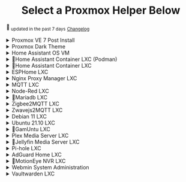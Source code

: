 <h1 align="center" id="heading"> Select a Proxmox Helper Below </h1>



🔸<sub> updated in the past 7 days</sub> <sub> [Changelog](https://github.com/tteck/Proxmox/blob/main/CHANGELOG.MD) </sub>


<details>
<summary markdown="span">Proxmox VE 7 Post Install</summary>
 
<p align="center"><img src="https://www.proxmox.com/images/proxmox/Proxmox_logo_standard_hex_400px.png" alt="Proxmox Server Solutions" height="55"/></p>

<h1 align="center" id="heading"> Proxmox VE 7 Post Install </h1>

This script will Disable the Enterprise Repo, Add & Enable the No-Subscription Repo, Add & Disable Test Repo (repo's can be enabled/disabled via the UI in Repositories) 
and attempt the *No-Nag* fix. 
 
Run the following in the Proxmox Shell. ⚠️ **PVE7 ONLY**

```yaml
bash -c "$(wget -qLO - https://raw.githubusercontent.com/tteck/Proxmox/main/misc/post_install.sh)"
```

It's recommended to update Proxmox after running this script, before adding any VM/CT.

____________________________________________________________________________________________ 

</details>


<details>
<summary markdown="span">Proxmox Dark Theme</summary>
 
<p align="center"><img src="https://camo.githubusercontent.com/f6f33a09f8c1207dfb3dc1cbd754c2f3393562c11b1c999751ad9a91a656834a/68747470733a2f2f692e696d6775722e636f6d2f536e6c437948462e706e67" height="100"/></p>

<h1 align="center" id="heading"> Proxmox Discord Dark Theme </h1>

A dark theme for the Proxmox Web UI by [Weilbyte](https://github.com/Weilbyte/PVEDiscordDark)
 
Run the following in the Proxmox Shell.

```yaml
bash <(curl -s https://raw.githubusercontent.com/Weilbyte/PVEDiscordDark/master/PVEDiscordDark.sh ) install
```

To uninstall the theme, simply run the script with the `uninstall` command.

____________________________________________________________________________________________ 

</details>


<details>
<summary markdown="span">Home Assistant OS VM</summary>
 
<p align="center"><img src="https://avatars.githubusercontent.com/u/13844975?s=200&amp;v=4" alt="@home-assistant" width="100" height="100"/></p>
 
<h1 align="center" id="heading"> Home Assistant OS VM </h1>

To create a new Proxmox Home Assistant OS VM, run the following in the Proxmox Shell

```yaml
bash -c "$(wget -qLO - https://raw.githubusercontent.com/tteck/Proxmox/main/vm/haos_vm.sh)"
```
<h3 align="center" id="heading">⚡ Default Settings:  4GB RAM - 32GB Storage - 2vCPU ⚡</h3>
 
After the script completes, If you're dissatisfied with the default settings, click on the VM, then on the **_Hardware_** tab and change the settings to what you desire. Once all changes have been made, **_Start_** the VM.

**Home Assistant Interface - IP:8123**

____________________________________________________________________________________________ 
 
</details>



<details>
<summary markdown="span"> 🔸Home Assistant Container LXC (Podman) </summary>
 
<p align="center"><img src="https://heise.cloudimg.io/width/223/q50.png-lossy-50.webp-lossy-50.foil1/_www-heise-de_/imgs/18/2/5/8/2/8/1/0/podman_logo-670078d7ea1d15a6.png" width="100" height="100"/>
<img src="https://avatars.githubusercontent.com/u/13844975?s=200&amp;v=4" alt="@home-assistant" width="100" height="100"/><img/><img src="https://raw.githubusercontent.com/SelfhostedPro/Yacht/master/readme_media/Yacht_logo_1_dark.png" height="80"/><img/></p>
 
<h1 align="center" id="heading"> Podman Home Assistant Container LXC </h1>
<h3 align="center" id="heading"> With ZFS Filesystem Support </h3>
To create a new Proxmox Podman Home Assistant Container, run the following in the Proxmox Shell. 

 ([What is Podman?](https://youtu.be/lkg5QJsoCCQ))

```yaml
bash -c "$(wget -qLO - https://raw.githubusercontent.com/tteck/Proxmox/main/ct/podman_ha_container.sh)"
```
<h3 align="center" id="heading">⚡ Default Settings:  2GB RAM - 8GB Storage - 2vCPU ⚡</h3>
 
After the script completes, If you're dissatisfied with the default settings, click on the LXC, then on the **_Resources_** tab and change the settings to what you desire. Changes are immediate.

**Home Assistant Interface - IP:8123**
 
**Yacht Interface - IP:8000**

⚙️ **Path to HA /config**
```yaml
/var/lib/containers/storage/volumes/hass_config/_data
 ```
⚙️ **To edit the HA configuration.yaml**
 
Run in the LXC console
```yaml
nano /var/lib/containers/storage/volumes/hass_config/_data/configuration.yaml
```
Save and exit the editor with “Ctrl+O”, “Enter” and “Ctrl+X”

⚙️ **Import Data From a Existing Home Assistant LXC to a Podman Home Assistant LXC**

Run in the Proxmox Shell
```yaml
bash -c "$(wget -qLO - https://raw.githubusercontent.com/tteck/Proxmox/main/misc/ha-copy-data-podman.sh)"
 ```

⚙️ **To allow USB device passthrough:**
 
Run in the Proxmox Shell. (**replace `106` with your LXC ID**)
```yaml
bash -c "$(wget -qLO - https://raw.githubusercontent.com/tteck/Proxmox/main/misc/usb-passthrough.sh)" -s 106
```
 
Reboot the LXC to apply the changes

⚙️ **To Install HACS:**

Run in the LXC console
```yaml
bash -c "$(wget -qLO - https://raw.githubusercontent.com/tteck/Proxmox/main/misc/podman_hacs.sh)"
```
After install, reboot Home Assistant and **clear browser cache** then Add HACS integration.

⚙️ **To Update Home Assistant:**

Run in the LXC console
```yaml
./update.sh
```
⚙️ **Initial Yacht Login**

**username** 
 ```yaml
 admin@yacht.local
 ```
 **password** 
 ```yaml
 pass
 ```

____________________________________________________________________________________________ 
</details>


<details>
<summary markdown="span"> 🔸Home Assistant Container LXC </summary>
 
<p align="center"><img src="https://www.docker.com/sites/default/files/d8/2019-07/vertical-logo-monochromatic.png" alt="Docker Logos | Docker" width="100" height="100"/>
<img src="https://avatars.githubusercontent.com/u/13844975?s=200&amp;v=4" alt="@home-assistant" width="100" height="100"/><img src="https://avatars1.githubusercontent.com/u/22225832?s=400&amp;v=4" alt="GitHub - portainer/portainer-docs: Portainer documentation" width="100" height="100"/></p>

<h1 align="center" id="heading"> Home Assistant Container LXC </h1>
<h3 align="center" id="heading"> With ZFS Filesystem Support </h3> 
To create a new Proxmox Home Assistant Container, run the following in the Proxmox Shell.

```yaml
bash -c "$(wget -qLO - https://raw.githubusercontent.com/tteck/Proxmox/main/ct/ha_container.sh)"
```
 
<h3 align="center" id="heading">⚡ Default Settings:  2GB RAM - 8GB Storage - 2vCPU ⚡</h3>
 
After the script completes, If you're dissatisfied with the default settings, click on the LXC, then on the **_Resources_** tab and change the settings to what you desire. Changes are immediate.

**Home Assistant Interface - IP:8123**

**Portainer Interface - IP:9000**

⚙️ **Path to HA /config**
```yaml
/var/lib/docker/volumes/hass_config/_data
 ```
⚙️ **To Edit the HA configuration.yaml** (Recommend Using Webmin System Administration)
 
Run in the LXC console
```yaml
nano /var/lib/docker/volumes/hass_config/_data/configuration.yaml
```
Save and exit the editor with “Ctrl+O”, “Enter” and “Ctrl+X”

⚙️ **Import Data From a Existing Home Assistant LXC to another Home Assistant LXC**

Run in the Proxmox Shell
```yaml
bash -c "$(wget -qLO - https://raw.githubusercontent.com/tteck/Proxmox/main/misc/ha-copy-data.sh)"
 ```

⚙️ **To Allow USB Device Passthrough:**
 
Run in the Proxmox Shell. (**replace `106` with your LXC ID**)
```yaml
bash -c "$(wget -qLO - https://raw.githubusercontent.com/tteck/Proxmox/main/misc/usb-passthrough.sh)" -s 106
```
 
Reboot the LXC to apply the changes


⚙️ **To Install HACS:**

Run in the LXC console
```yaml
bash -c "$(wget -qLO - https://raw.githubusercontent.com/tteck/Proxmox/main/misc/hacs.sh)"
```
After install, reboot Home Assistant and **clear browser cache** then Add HACS integration.


⚙️ [**Update Menu**](https://raw.githubusercontent.com/tteck/Proxmox/main/misc/images/update-menu.png)

Run in the LXC console
```yaml
./update
```
 
____________________________________________________________________________________________ 
</details>




<details>
<summary markdown="span">ESPHome LXC</summary>
 
<p align="center"><img src="https://esphome.io/_static/logo-text.svg" alt="Logo" height="90"/></p>

<h1 align="center" id="heading"> ESPHome LXC Container </h1>

To create a new Proxmox ESPHome LXC Container, run the following in the Proxmox Shell.

```yaml
bash -c "$(wget -qLO - https://raw.githubusercontent.com/tteck/Proxmox/main/ct/esphome_container.sh)"
```

<h3 align="center" id="heading">⚡ Default Settings:  1GB RAM - 4GB Storage - 2vCPU ⚡</h3>
 
**ESPHome Interface - IP:6052**

⚙️ **To Update ESPHome**

Run in the LXC console
```yaml
pip3 install esphome --upgrade
```

____________________________________________________________________________________________ 
 
</details>



<details>
<summary markdown="span">Nginx Proxy Manager LXC</summary>
 
<p align="center"><img src="https://nginxproxymanager.com/logo.png" alt="hero" height="100"/></p>


<h1 align="center" id="heading"> Nginx Proxy Manager LXC Container </h1>

To create a new Proxmox Nginx Proxy Manager LXC Container, run the following in the Proxmox Shell.

```yaml
 bash -c "$(wget -qLO - https://raw.githubusercontent.com/tteck/Proxmox/main/ct/npm_container.sh)"
```
<h3 align="center" id="heading">⚡ Default Settings:  1GB RAM - 3GB Storage - 1vCPU ⚡</h3>

____________________________________________________________________________________
 
Forward port `80` and `443` from your router to your Nginx Proxy Manager LXC IP.

Add the following to your `configuration.yaml` in Home Assistant.
```yaml
 http:
  use_x_forwarded_for: true
  trusted_proxies:
    - 192.168.100.27 ###(Nginx Proxy Manager LXC IP)###
```

**Nginx Proxy Manager Interface - IP:81**
 
⚙️ **Initial Login**

**username** 
 ```yaml
 admin@example.com
 ```
 **password** 
 ```yaml
 changeme
 ```
 ____________________________________________________________________________________________ 

</details>

<details>
<summary markdown="span">MQTT LXC</summary>
 
<p align="center"><img src="https://mosquitto.org/images/mosquitto-text-side-28.png" height="75"/></p>


<h1 align="center" id="heading"> MQTT LXC Container </h1>

To create a new Proxmox MQTT LXC Container, run the following in the Proxmox Shell.

```yaml
bash -c "$(wget -qLO - https://raw.githubusercontent.com/tteck/Proxmox/main/ct/mqtt_container.sh)"
```
<h3 align="center" id="heading">⚡ Default Settings:  512MiB RAM - 2GB Storage - 1vCPU ⚡</h3>
 
Mosquitto comes with a password file generating utility called mosquitto_passwd.
```yaml
sudo mosquitto_passwd -c /etc/mosquitto/passwd <usr>
```
Password: < password >

Create a configuration file for Mosquitto pointing to the password file we have just created.
```yaml
sudo nano /etc/mosquitto/conf.d/default.conf
```
This will open an empty file. Paste the following into it.
```yaml
allow_anonymous false
persistence true
password_file /etc/mosquitto/passwd
listener 1883
```
Save and exit the text editor with "Ctrl+O", "Enter" and "Ctrl+X".

Now restart Mosquitto server.
```yaml
sudo systemctl restart mosquitto
```

⚙️ **To Update MQTT:**

Run in the LXC console
```yaml
apt update && apt upgrade -y
```

____________________________________________________________________________________________ 
 
</details>

<details>
<summary markdown="span">Node-Red LXC</summary>
 
<p align="center"><img src="https://nodered.org/about/resources/media/node-red-icon.png" alt="@node-red" width="100" height="100"/></p>

<h1 align="center" id="heading"> Node-Red LXC Container </h1>
 

To create a new Proxmox Node-RED LXC Container, run the following in the Proxmox Shell.

```yaml
bash -c "$(wget -qLO - https://raw.githubusercontent.com/tteck/Proxmox/main/ct/node-red_container.sh)"
```
<h3 align="center" id="heading">⚡ Default Settings:  1GB RAM - 4GB Storage - 1vCPU ⚡</h3>
 
**Node-Red Interface - IP:1880**
 
⚙️ **To Restart Node-Red:**

Run in the LXC console
```yaml
node-red-restart
```

⚙️ **To Update Node-Red:**

Run in the LXC console (Restart after update)
```yaml
npm install -g --unsafe-perm node-red
```
 
____________________________________________________________________________________________ 
 
</details>

<details>
<summary markdown="span"> 🔸Mariadb LXC </summary>
 
<p align="center"><img src="https://mariadb.com/wp-content/webp-express/webp-images/doc-root/wp-content/themes/sage/dist/images/mariadb-logo-white.png.webp" alt="MariaDB"/></p>


<h1 align="center" id="heading"> Mariadb LXC Container </h1>

To create a new Proxmox Mariadb LXC Container, run the following in the Proxmox Shell.

```yaml
bash -c "$(wget -qLO - https://raw.githubusercontent.com/tteck/Proxmox/main/ct/mariadb_container.sh)"
```
<h3 align="center" id="heading">⚡ Default Settings:  1GB RAM - 4GB Storage - 1vCPU ⚡</h3>
 
To enable MariaDB to listen to remote connections, you need to edit your defaults file. To do this, open the console in your MariaDB lxc:
```yaml
nano /etc/mysql/my.cnf
```
Un-comment `port =3306`
Save and exit the editor with "Ctrl+O", "Enter" and "Ctrl+X".

```yaml
nano /etc/mysql/mariadb.conf.d/50-server.cnf
```
Comment `bind-address  = 127.0.0.1`
Save and exit the editor with "Ctrl+O", "Enter" and "Ctrl+X".

For new MariaDB installations, the next step is to run the included security script. This script changes some of the less secure default options. We will use it to block remote root logins and to remove unused database users.

Run the security script:
```yaml
sudo mysql_secure_installation
```
Enter current password for root (enter for none): `enter`
 
Switch to unix_socket authentication [Y/n] `y` 
 
Change the root password? [Y/n] `n` 
 
Remove anonymous users? [Y/n] `y` 
 
Disallow root login remotely? [Y/n] `y` 
 
Remove test database and access to it? [Y/n] `y` 
 
Reload privilege tables now? [Y/n] `y` 

We will create a new account called admin with the same capabilities as the root account, but configured for password authentication. 
```yaml
sudo mysql
``` 
Prompt will change to ```MariaDB [(none)]>```

Create a new local admin (Change the username and password to match your preferences)
```yaml
CREATE USER 'admin'@'localhost' IDENTIFIED BY 'password';
```
Give local admin root privileges (Change the username and password to match above)
```yaml
GRANT ALL ON *.* TO 'admin'@'localhost' IDENTIFIED BY 'password' WITH GRANT OPTION;
```

Now, we'll give the user admin root privileges and password-based access that can connect from anywhere on your local area network (LAN), which has addresses in the subnet 192.168.100.0/24. This is an improvement because opening a MariaDB server up to the Internet and granting access to all hosts is bad practice.. Change the **_username_**, **_password_** and **_subnet_** to match your preferences:
```yaml
GRANT ALL ON *.* TO 'admin'@'192.168.100.%' IDENTIFIED BY 'password' WITH GRANT OPTION;
```
Flush the privileges to ensure that they are saved and available in the current session:
```yaml
FLUSH PRIVILEGES;
```
Following this, exit the MariaDB shell:
```yaml
exit
```
Log in as the new database user you just created:
```yaml
mysql -u admin -p
```
Create a new database:
```yaml
CREATE DATABASE homeassistant;
```
Following this, exit the MariaDB shell:
```yaml
exit
```
⚠️ Reboot the lxc 

Checking status.
```yaml
sudo systemctl status mariadb
``` 
Change the recorder: `db_url:` in your HA configuration.yaml
 
Example: `mysql://admin:password@192.168.100.26:3306/homeassistant?charset=utf8mb4`
 
⚙️ **To Update Mariadb:**

Run in the LXC console
```yaml
apt update && apt upgrade -y
```
⚙️ [**Adminer**](https://raw.githubusercontent.com/tteck/Proxmox/main/misc/images/adminer.png) (formerly phpMinAdmin) is a full-featured database management tool
 
 `http://your-mariadb-lxc-ip/adminer/`

____________________________________________________________________________________________ 

</details>

<details>
<summary markdown="span"> Zigbee2MQTT LXC </summary>
 
<p align="center"><img src="https://github.com/Koenkk/zigbee2mqtt/blob/master/images/logo.png?raw=true" alt="logo.png" width="100" height="100"/></p>


<h1 align="center" id="heading">Zigbee2MQTT LXC Container</h1>

To create a new Proxmox Zigbee2MQTT LXC Container, run the following in the Proxmox Shell.

```yaml
bash -c "$(wget -qLO - https://raw.githubusercontent.com/tteck/Proxmox/main/ct/zigbee2mqtt_container.sh)"
```
<h3 align="center" id="heading">⚡ Default Settings:  1GB RAM - 4GB Storage - 2vCPU ⚡</h3>

 
⚙️ **Determine the location of your adapter**
 
Run in the LXC console
```yaml
ls -l /dev/serial/by-id
```
Example Output: ```lrwxrwxrwx 1 root root 13 Jun 19 17:30 usb-1a86_USB_Serial-if00-port0 -> ../../ttyUSB0```


⚙️ ⚠️ **Before you start Zigbee2MQTT you need to edit the [configuration.yaml](https://www.zigbee2mqtt.io/guide/configuration/)**
 
Run in the LXC console
```yaml
nano /opt/zigbee2mqtt/data/configuration.yaml
```

Save and exit the editor with “Ctrl+O”, “Enter” and “Ctrl+X”

Example:
```yaml
frontend:
  port: 9442
homeassistant: true
permit_join: false
mqtt:
  base_topic: zigbee2mqtt
  server: 'mqtt://192.168.86.224:1883'
  user: usr
  password: pwd
  keepalive: 60
  reject_unauthorized: true
  version: 4
serial:
  port: /dev/serial/by-id/usb-1a86_USB_Serial-if00-port0
  #adapter: deconz            #(uncomment for ConBee II)
advanced:
  pan_id: GENERATE
  network_key: GENERATE
  channel: 20
```
⚙️ **Zigbee2MQTT can be started after completing the configuration**
 
Run in the LXC console
```yaml
cd /opt/zigbee2mqtt
npm start
```
⚙️ **To update Zigbee2MQTT**
 
Run in the LXC console
 ```yaml
bash /opt/zigbee2mqtt/update.sh
 ```
⚙️ **Import Data From a Existing Zigbee2MQTT LXC to another Zigbee2MQTT LXC**

Run in the Proxmox Shell
```yaml
bash -c "$(wget -qLO - https://raw.githubusercontent.com/tteck/Proxmox/main/misc/z2m-copy-data.sh)"
 ```

____________________________________________________________________________________________ 

</details>

<details>
<summary markdown="span"> Zwavejs2MQTT LXC </summary>
 
<p align="center"><img src="https://github.com/zwave-js/zwavejs2mqtt/raw/master/docs/_images/zwavejs_logo.svg" height="100"/></p>

<h1 align="center" id="heading"> Zwavejs2MQTT LXC Container </h1>

To create a new Proxmox Zwavejs2MQTT LXC Container, run the following in the Proxmox Shell.

```yaml
bash -c "$(wget -qLO - https://raw.githubusercontent.com/tteck/Proxmox/main/ct/zwavejs2mqtt_container.sh)"
```
<h3 align="center" id="heading">⚡ Default Settings:  1GB RAM - 4GB Storage - 2vCPU ⚡</h3>

**Zwavejs2MQTT Interface - IP:8091**


____________________________________________________________________________________________ 

</details>

<details>
<summary markdown="span"> Debian 11 LXC </summary>
 
<p align="center"><img src="https://www.debian.org/Pics/debian-logo-1024x576.png" alt="Debian" height="100"/></p>

<h1 align="center" id="heading"> Debian 11 LXC Container </h1>

To create a new Proxmox Debian 11 (curl. sudo, auto login) LXC Container, run the following in the Proxmox Shell.

```yaml
bash -c "$(wget -qLO - https://raw.githubusercontent.com/tteck/Proxmox/main/ct/debian11_container.sh)"
```
<h3 align="center" id="heading">⚡ Default Settings:  512MiB RAM - 2GB Storage - 1vCPU ⚡</h3>

After the script completes, If you're dissatisfied with the default settings, click on the LXC, then on the **_Resources_** tab and change the settings to what you desire. Changes are immediate.

⚙️ **To Update Debian 11**

Run in the LXC console
```yaml
apt update && apt upgrade -y
```

____________________________________________________________________________________________ 

</details>


<details>
<summary markdown="span"> Ubuntu 21.10 LXC </summary>
 
<p align="center"><img src="https://assets.ubuntu.com/v1/29985a98-ubuntu-logo32.png" alt="Ubuntu" height="100"/></p>

<h1 align="center" id="heading"> Ubuntu 21.10 LXC Container </h1>

To create a new Proxmox Ubuntu 21.10 (curl. sudo, auto login) LXC Container, run the following in the Proxmox Shell.

```yaml
bash -c "$(wget -qLO - https://raw.githubusercontent.com/tteck/Proxmox/main/ct/ubuntu_container.sh)"
```
<h3 align="center" id="heading">⚡ Default Settings:  512MiB RAM - 2GB Storage - 1vCPU ⚡</h3>

After the script completes, If you're dissatisfied with the default settings, click on the LXC, then on the **_Resources_** tab and change the settings to what you desire. Changes are immediate.

⚙️ **To Update Ubuntu 21.10**

Run in the LXC console
```yaml
apt update && apt upgrade -y
```

____________________________________________________________________________________________ 

</details>

<details>
<summary markdown="span"> 🔸GamUntu LXC</summary>
 <p align="center"><img src="https://raw.githubusercontent.com/tteck/Proxmox/main/misc/images/gamuntu1.png" alt="GamUntu" height="100"/></p>
<h1 align="center" id="heading"> GamUntu LXC Container </h1>

GamUntu is Ubuntu 21.10, Docker, Docker Compose, ZFS Support, USB Passthrough, Webmin System Administration and Hardware Acceleration all baked in!

To create a new Proxmox GamUntuLXC Container, run the following in the Proxmox Shell.

```yaml
bash -c "$(wget -qLO - https://raw.githubusercontent.com/tteck/Proxmox/main/ct/gamuntu_container.sh)"
```
<h3 align="center" id="heading">⚡ Default Settings:  2GB RAM - 8GB Storage - 2vCPU ⚡</h3>
 
After the script completes, If you're dissatisfied with the default settings, click on the LXC, then on the **_Resources_** tab and change the settings to what you desire. Changes are immediate.

⚙️ **To Update GamUntu**

Run in the LXC console
```yaml
apt update && apt upgrade -y
```

____________________________________________________________________________________________ 

</details>

<details>
<summary markdown="span"> Plex Media Server LXC </summary>

<p align="center"><img src="https://www.plex.tv/wp-content/themes/plex/assets/img/plex-logo.svg" height="80"/></p>

<h1 align="center" id="heading"> Plex Media Server LXC </h1>
<h3 align="center" id="heading"> With Hardware Acceleration Support </h3> 
To create a new Proxmox Plex Media Server LXC, run the following in the Proxmox Shell.

```yaml
bash -c "$(wget -qLO - https://raw.githubusercontent.com/tteck/Proxmox/main/ct/plex_container.sh)"
```
<h3 align="center" id="heading">⚡ Default Settings:  2GB RAM - 8GB Storage - 2vCPU ⚡</h3>

After the script completes, If you're dissatisfied with the default settings, click on the LXC, then on the **_Resources_** tab and change the settings to what you desire. Changes are immediate.

**Plex Media Server Interface - IP:32400/web**

⚙️ **To Update Plex Media Server:**

Run in the LXC console
```yaml
apt update && apt upgrade -y
```
⚙️ **Import Data From a Existing Plex Media Server LXC to another Plex Media Server LXC**

Run in the Proxmox Shell
```yaml
bash -c "$(wget -qLO - https://raw.githubusercontent.com/tteck/Proxmox/main/misc/pms-copy-data.sh)"
 ```

____________________________________________________________________________________________ 

</details>

<details>
<summary markdown="span"> 🔸Jellyfin Media Server LXC</summary>
<p align="center"><img src="https://jellyfin.org/images/banner-dark.svg" height="80"/></p>
<h1 align="center" id="heading"> Jellyfin Media Server LXC </h1>

To create a new Proxmox Jellyfin Media Server LXC, run the following in the Proxmox Shell.

```yaml
bash -c "$(wget -qLO - https://raw.githubusercontent.com/tteck/Proxmox/main/ct/jellyfin_container.sh)"
```
<h3 align="center" id="heading">⚡ Default Settings:  2GB RAM - 8GB Storage - 2vCPU ⚡</h3>

After the script completes, If you're dissatisfied with the default settings, click on the LXC, then on the **_Resources_** tab and change the settings to what you desire. Changes are immediate.

**Jellyfin Media Server Interface - IP:8096**

⚙️ **To Update Jellyfin Media Server**

Run in the LXC console
```yaml
apt update && apt upgrade -y
```
____________________________________________________________________________________________ 

</details>

<details>
<summary markdown="span">Pi-hole LXC</summary>
 
<p align="center"><img src="https://camo.githubusercontent.com/9426a93d32aa9f5ad757b2befcdb762a270d344efd6b8d287a2cea2c4c2233b8/68747470733a2f2f70692d686f6c652e6769746875622e696f2f67726170686963732f566f727465782f566f727465785f776974685f576f72646d61726b2e737667" alt="Pi-hole" width="100" height="100"/></p>

<h1 align="center" id="heading"> Pi-hole LXC </h1>

To create a new Proxmox Pi-hole LXC, run the following in the Proxmox Shell.

```yaml
bash -c "$(wget -qLO - https://raw.githubusercontent.com/tteck/Proxmox/main/ct/pihole_container.sh)"
```
<h3 align="center" id="heading">⚡ Default Settings:  512MiB RAM - 2GB Storage - 1vCPU ⚡</h3>
 
⚙️ **To set your password:**
 
Run in the LXC console

```yaml
pihole -a -p
```
⚙️ **To Update Pi-hole:**

```yaml
Update from the Pi-hole UI
```

____________________________________________________________________________________________ 

</details>

 
 
<details>
<summary markdown="span">AdGuard Home LXC</summary>
 
<p align="center"><img src="https://dashboard.snapcraft.io/site_media/appmedia/2020/04/256.png" width="100" height="100"/></p>

<h1 align="center" id="heading"> AdGuard Home LXC </h1>

To create a new Proxmox AdGuard Home LXC, run the following in the Proxmox Shell.

```yaml
bash -c "$(wget -qLO - https://raw.githubusercontent.com/tteck/Proxmox/main/ct/adguard_container.sh)"
```
<h3 align="center" id="heading">⚡ Default Settings:  512MiB RAM - 2GB Storage - 1vCPU ⚡</h3>
 
**AdGuard Home Setup Interface - IP:3000  (After Setup use only IP)**
 
 <sub>(For the Home Assistant Integration, use port `80` not `3000`)</sub>

⚙️ **To Update Adguard**

```yaml
Update from the Adguard UI
```
__________________________________________________________________________________________ 

</details>

<details>
<summary markdown="span">🔸MotionEye NVR LXC</summary>
 
<p align="center"><img src="https://raw.githubusercontent.com/tteck/Proxmox/main/misc/images/motioneye-256x256.png" width="100" height="100"/></p>

<h1 align="center" id="heading"> MotionEye NVR LXC </h1>

To create a new Proxmox MotionEye NVR LXC, run the following in the Proxmox Shell.

```
bash -c "$(wget -qLO - https://raw.githubusercontent.com/tteck/Proxmox/main/ct/motioneye_container.sh)"
```

<h3 align="center" id="heading">⚡ Default Settings:  2GB RAM - 8GB Storage - 2vCPU ⚡</h3>

After the script completes, If you're dissatisfied with the default settings, click on the LXC, then on the **_Resources_** tab and change the settings to what you desire. Changes are immediate.

**MotionEye Interface - IP:8765**

⚙️ **Initial Login**

**username** 
 `admin`
 
 **password** 
 `Leave Blank`
 
⚙️ **To Update MotionEye**
 
Run in the LXC console
 ```yaml
pip install motioneye --upgrade
```

____________________________________________________________________________________________ 

</details>

<details>
<summary markdown="span">Webmin System Administration</summary>
 
<p align="center"><img src="https://github.com/webmin/webmin/blob/master/images/webmin-blue.png?raw=true" height="100"/></p>

<h1 align="center" id="heading"> Webmin System Administration </h1>

To Install Webmin System Administration [(Screenshot)](https://raw.githubusercontent.com/tteck/Proxmox/main/misc/images/file-manager.png), ⚠️ run the following in the LXC console.

```yaml
bash -c "$(wget -qLO - https://raw.githubusercontent.com/tteck/Proxmox/main/misc/webmin.sh)"
```

If you prefer to manage all aspects of your Proxmox LXC from a graphical interface instead of the command line interface, Webmin might be right for you.

Benefits include automatic daily security updates, backup and restore, file manager with editor, web control panel, and preconfigured system monitoring with optional email alerts.



**Webmin Interface - https:// IP:10000 (https)**

⚙️ **Initial Login**

**username** 
 `root`
 
 **password** 
 `root`
 
⚙️ **To Update Webmin**

```yaml
Update from the Webmin UI
```
⚙️ **To Uninstall Webmin**
```yaml
bash /etc/webmin/uninstall.sh
```
___________________________________________________________________________________________ 

</details>

<details>
<summary markdown="span"> Vaultwarden LXC</summary>
 
<p align="center"><img src="https://raw.githubusercontent.com/dani-garcia/vaultwarden/main/resources/vaultwarden-icon-white.svg" width="100" height="100"/></p>

<h1 align="center" id="heading"> Vaultwarden LXC </h1>

To create a new Proxmox Vaultwarden LXC, run the following in the Proxmox Shell.

```
bash -c "$(wget -qLO - https://raw.githubusercontent.com/tteck/Proxmox/main/ct/vault_container.sh)"
```
It builds from source, which takes time and resources. After the installation, resources can be set to Normal Settings. I've left most of the installation process viewable since the Rust install needs user input (requires a "enter" key press), and the lengthy time to complete the full installation.
 <h3 align="center" id="heading">⚡ Normal Settings:  512Mib RAM - 8GB Storage - 1vCPU ⚡</h3>
 
Be Patient, let the script do it's work. Hopefully, you'll eventually see "Successfully created a Vaultwarden LXC Container"

[Clients](https://bitwarden.com/download/)
 
**Vaultwarden Interface - IP:8000**

____________________________________________________________________________________________ 

</details>

